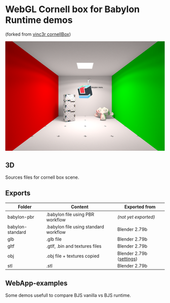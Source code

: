 # WebGL Cornell box for Babylon Runtime demos

(forked from [vinc3r cornellBox](https://github.com/Vinc3r/cornellBox))

![thumbnail](README/thumbnail.png)

## 3D

Sources files for cornell box scene.

## Exports

| Folder           | Content                               | Exported from            |
| ---------------- | ------------------------------------- | ------------------------ |
| babylon-pbr      | .babylon file using PBR workflow      | *(not yet exported)*     |
| babylon-standard | .babylon file using standard workflow | Blender 2.79b            |
| glb              | .glb file                             | Blender 2.79b            |
| gltf             | .gtlf, .bin and textures files        | Blender 2.79b            |
| obj              | .obj file + textures copied           | Blender 2.79b ([settings](README/2.79-obj-settings.png)) |
| stl              | .stl                                  | Blender 2.79b            |

## WebApp-examples

Some demos usefull to compare BJS vanilla vs BJS runtime.